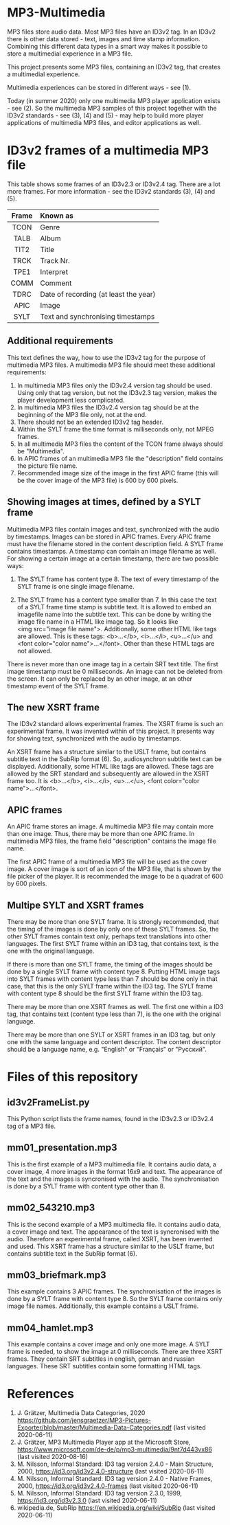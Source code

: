 # MP3-Multimedia
MP3 files store audio data. Most MP3 files have an ID3v2 tag. In an ID3v2 there is other data stored - text, images and time stamp information. Combining this different data types in a smart way makes it possible to store a multimedial experience in a MP3 file.

This project presents some MP3 files, containing an ID3v2 tag, that creates a multimedial experience. 

Multimedia experiences can be stored in different ways - see (1).

Today (in summer 2020) only one multimedia MP3 player application exists - see (2). So the multimedia MP3 samples of this project together with the ID3v2 standards - see (3), (4) and (5) - may help to build more player applications of multimedia MP3 files, and editor applications as well.

# ID3v2 frames of a multimedia MP3 file
This table shows some frames of an ID3v2.3 or ID3v2.4 tag. There are a lot more frames. For more information - see the ID3v2 standards (3), (4) and (5).

| Frame | Known as                               |
|:-----:|:-------------------------------------- |
| TCON  | Genre                                  |
| TALB  | Album                                  |
| TIT2  | Title                                  |
| TRCK  | Track Nr.                              |
| TPE1  | Interpret                              |
| COMM  | Comment                                |
| TDRC  | Date of recording (at least the year)  |
| APIC  | Image                                  |
| SYLT  | Text and synchronising timestamps      |

## Additional requirements
This text defines the way, how to use the ID3v2 tag for the purpose of multimedia MP3 files. A multimedia MP3 file should meet these additional requirements:

1. In multimedia MP3 files only the ID3v2.4 version tag should be used. Using only that tag version, but not the ID3v2.3 tag version, makes the player development less complicated.
2. In multimedia MP3 files the  ID3v2.4 version tag should be at the beginning of the MP3 file only, not at the end.
3. There should not be an extended ID3v2 tag header.
4. Within the SYLT frame the time format is milliseconds only, not MPEG frames.
5. In all multimedia MP3 files the content of the TCON frame always should be "Multimedia". 
6. In APIC frames of an multimedia MP3 file the "description" field contains the picture file name.
7. Recommended image size of the image in the first APIC frame (this will be the cover image of the MP3 file) is 600 by 600 pixels. 

## Showing images at times, defined by a SYLT frame

Multimedia MP3 files contain images and text, synchronized with the audio by timestamps. Images can be stored in APIC frames. Every APIC frame must have the filename stored in the content description field. A SYLT frame contains timestamps. A timestamp can contain an image filename as well. For showing a certain image at a certain timestamp, there are two possible ways:

1. The SYLT frame has content type 8. The text of every timestamp of the SYLT frame is one single image filename.

2. The SYLT frame has a content type smaller than 7. In this case the text of a SYLT frame time stamp is subtitle text. It is allowed to embed an imagefile name into the subtitle text. This can be done by writing the image file name in a HTML like image tag. So it looks like &lt;img src="image file name"&gt;. Additionally, some other HTML like tags are allowed. This is these tags: &lt;b&gt;...&lt;/b&gt;, &lt;i&gt;...&lt;/i&gt;, &lt;u&gt;...&lt;/u&gt; and &lt;font color="color name"&gt;...&lt;/font&gt;. Other than these HTML tags are not allowed.

There is never more than one image tag in a certain SRT text title. The first image timestamp must be 0 milliseconds. An image can not be deleted from the screen. It can only be replaced by an other image, at an other timestamp event of the SYLT frame.

## The new XSRT frame

The ID3v2 standard allows experimental frames. The XSRT frame is such an experimental frame. It was invented within of this project. It presents way for showing text, synchronized with the audio by timestamps.

An XSRT frame has a structure similar to the USLT frame, but contains subtitle text in the SubRip format (6). So, audiosynchron subtitle text can be displayed. Additionally, some HTML like tags are allowed. These tags are allowed by the SRT standard and subsequently are allowed in the XSRT frame too. It is &lt;b&gt;...&lt;/b&gt;, &lt;i&gt;...&lt;/i&gt;, &lt;u&gt;...&lt;/u&gt;, &lt;font color="color name"&gt;...&lt;/font&gt;. 

## APIC frames

An APIC frame stores an image. A multimedia MP3 file may contain more than one image. Thus, there may be more than one APIC frame. In multimedia MP3 files, the frame field "description" contains the image file name.

The first APIC frame of a multimedia MP3 file will be used as the cover image. A cover image is sort of an icon of the MP3 file, that is shown by the file picker of the player. It is recommended the image to be a quadrat of 600 by 600 pixels. 

## Multipe SYLT and XSRT frames

There may be more than one SYLT frame. It is strongly recommended, that the timing of the images is done by only one of these SYLT frames. So, the other SYLT frames contain text only, perhaps text translations into other languages. The first SYLT frame within an ID3 tag, that contains text, is the one with the original language. 

If there is more than one SYLT frame, the timing of the images should be done by a single SYLT frame with content type 8. Putting HTML image tags into SYLT frames with content type less than 7 should be done only in that case, that this is the only SYLT frame within the ID3 tag. The SYLT frame with content type 8 should be the first SYLT frame within the ID3 tag.

There may be more than one XSRT frames as well. The first one within a ID3 tag, that contains text (content type less than 7), is the one with the original language.

There may be more than one SYLT or XSRT frames in an ID3 tag, but only one with the same language and content descriptor. The content descriptor should be a language name, e.g.  "English" or "Français" or "Русский".

# Files of this repository

## id3v2FrameList.py
This Python script lists the frame names, found in the ID3v2.3 or ID3v2.4 tag of a MP3 file.

## mm01_presentation.mp3
This is the first example of a MP3 multimedia file. It contains audio data, a cover image, 4 more images in the format 16x9 and text. The appearance of the text and the images is syncronised with the audio. The synchronisation is done by a SYLT frame with content type other than 8.

## mm02_543210.mp3
This is the second example of a MP3 multimedia file. It contains audio data, a cover image and text. The appearance of the text is syncronised with the audio. Therefore an experimental frame, called XSRT, has been invented and used. This XSRT frame has a structure similar to the USLT frame, but contains subtitle text in the SubRip format (6).

## mm03_briefmark.mp3
This example contains 3 APIC frames. The synchronisation of the images is done by a SYLT frame with content type 8. So the SYLT frame contains only image file names. Additionally, this example contains a USLT frame.

## mm04_hamlet.mp3
This example contains a cover image and only one more image. A SYLT frame is needed, to show the image at 0 milliseconds. There are three XSRT frames. They contain SRT subtitles in english, german and russian languages. These SRT subtitles contain some formatting HTML tags.

# References
1. J. Grätzer, Multimedia Data Categories, 2020
https://github.com/jensgraetzer/MP3-Pictures-Exporter/blob/master/Multimedia-Data-Categories.pdf (last visited 2020-06-11)
2. J. Grätzer, MP3 Multimedia Player app at the Microsoft Store,
https://www.microsoft.com/de-de/p/mp3-multimedia/9nt7d443vx86 (last visited 2020-08-16)
3. M. Nilsson, Informal Standard: ID3 tag version 2.4.0 - Main Structure, 2000,
https://id3.org/id3v2.4.0-structure (last visited 2020-06-11)
4. M. Nilsson, Informal Standard: ID3 tag version 2.4.0 - Native Frames, 2000,
https://id3.org/id3v2.4.0-frames (last visited 2020-06-11) 
5. M. Nilsson, Informal Standard: ID3 tag version 2.3.0, 1999,
https://id3.org/id3v2.3.0 (last visited 2020-06-11) 
6. wikipedia.de, SubRip
https://en.wikipedia.org/wiki/SubRip (last visited 2020-06-11)

